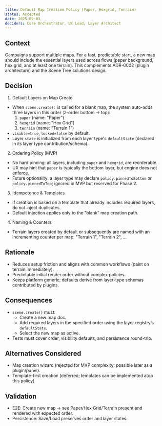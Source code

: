 ```yaml
---
title: Default Map Creation Policy (Paper, Hexgrid, Terrain)
status: Accepted
date: 2025-09-03
deciders: Core Orchestrator, UX Lead, Layer Architect
---
```


## Context

Campaigns support multiple maps. For a fast, predictable start, a new map should include the essential layers used across flows (paper background, hex grid, and at least one terrain). This complements ADR-0002 (plugin architecture) and the Scene Tree solutions design.

## Decision

1. Default Layers on Map Create

- When `scene.create()` is called for a blank map, the system auto-adds three layers in this order (z-order bottom → top):
  1. `paper` (name: "Paper")
  2. `hexgrid` (name: "Hex Grid")
  3. `terrain` (name: "Terrain 1")
- `visible=true`, `locked=false` by default.
- Layer `state` is initialized from each layer type's `defaultState` (declared in its layer type contribution/schema).

2. Ordering Policy (MVP)

- No hard pinning: all layers, including `paper` and `hexgrid`, are reorderable.
- UX may hint that `paper` is typically the bottom layer, but engine does not enforce.
- Future optionality: a layer type may declare `policy.pinnedToBottom` or `policy.pinnedToTop`; ignored in MVP but reserved for Phase 2.

3. Idempotence & Templates

- If creation is based on a template that already includes required layers, do not inject duplicates.
- Default injection applies only to the "blank" map creation path.

4. Naming & Counters

- Terrain layers created by default or subsequently are named with an incrementing counter per map: "Terrain 1", "Terrain 2", ...

## Rationale

- Reduces setup friction and aligns with common workflows (paint on terrain immediately).
- Predictable initial render order without complex policies.
- Keeps platform generic; defaults derive from layer-type schemas contributed by plugins.

## Consequences

- `scene.create()` must:
  - Create a new map doc.
  - Add required layers in the specified order using the layer registry’s `defaultState`.
  - Select the new map as active.
- Tests must cover order, visibility defaults, and persistence round-trip.

## Alternatives Considered

- Map creation wizard (rejected for MVP complexity; possible later as a plugin/panel).
- Template-first creation (deferred; templates can be implemented atop this policy).

## Validation

- E2E: Create new map → see Paper/Hex Grid/Terrain present and rendered with expected order.
- Persistence: Save/Load preserves order and layer states.
